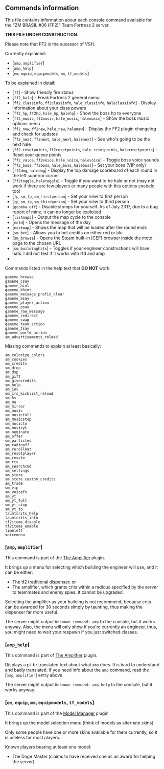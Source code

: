 ## Commands information
  This file contains information about each console command available for the
"ZM BRASIL #06 (FF2)" Team Fortress 2 server.

**THIS FILE UNDER CONSTRUCTION.**

Please note that FF2 is the sucessor of VSH.

Currently explained:
 * [`amp`, `amplifier`]
 * [`amp_help`]
 * [`em`, `equip`, `equipmodels`, `mm`, `tf_models`]

To be explained in detail:
 * [`ff`] - Show friendly fire status
 * [`ff2`, `hale`] - Freak Fortress 2 general menu
 * [`ff2_classinfo`, `ff2classinfo`, `hale_classinfo`, `haleclassinfo`] - Display information about your class powers
 * [`ff2_hp`, `ff2hp`, `hale_hp`, `halehp`] - Show the boss hp to everyone
 * [`ff2_music`, `ff2music`, `hale_music`, `halemusic`] - Show the boss music options menu
 * [`ff2_new`, `ff2new`, `hale_new`, `halenew`] - Display the FF2 plugin changelog and check for updates
 * [`ff2_next`, `ff2next`, `hale_next`, `halenext`] - See who's going to be the next hale
 * [`ff2_resetpoints`, `ff2resetpoints`, `hale_resetpoints`, `haleresetpoints`] - Reset your queue points
 * [`ff2_voice`, `ff2voice`, `hale_voice`, `halevoice`] - Toggle boss voice sounds
 * [`ff2_boss`, `ff2boss`, `hale_boss`, `haleboss`] - Set your boss (VIP only)
 * [`ff2dmg`, `haledmg`] - Display the top damage scoreboard of each round in the left superior corner
 * [`ff2toggle`, `haletoggle`] - Toggle if you want to be hale or not (may not work if there are few players or many people with this options enabeld too)
 * [`fp`, `sm_fp`, `sm_firstperson`] - Set your view to first person
 * [`tp`, `sm_tp`, `sm_thirdperson`] - Set your view to third person
 * [`goomba_off`] - Disable stomps for yourself. As of July 2017, due to a bug report of mine, it can no longer be exploited
 * [`listmaps`] - Output the map cycle to the console
 * [`motd`] - Opens the *m*essage *o*f *t*he *d*ay
 * [`nextmap`] - Shows the map that will be loaded after the round ends
 * [`sm_bet`] - Allows you to bet credits on either red or blu
 * [`sm_browse`] - Opens the Steam built-in [CEF] browser inside the motd page to the chosen URL
 * [`sm_buildinghats`] - Toggles if your engineer constructions will have hats. I did not test if it works with rtd and amp
 *

Commands listed in the help text that **DO NOT** work:
```text
gameme_browse
gameme_csay
gameme_hint
gameme_khint
gameme_message_prefix_clear
gameme_msay
gameme_player_action
gameme_psay
gameme_raw_message
gameme_redirect
gameme_swap
gameme_team_action
gameme_tsay
gameme_world_action
sm_advertisements_reload
```

Missing commands to explain at least basically:
```text
sm_colorize_colors
sm_cookies
sm_credits
sm_drop
sm_dsp
sm_gift
sm_givecredits
sm_help
sm_inv
sm_irs_kicklist_reload
sm_ks
sm_me
sm_mirror
sm_music
sm_musicfull
sm_musicstop
sm_musicto
sm_musicyt
sm_nominate
sm_offer
sm_particles
sm_radiooff
sm_rerollhat
sm_resetplayer
sm_revote
sm_rtv
sm_searchcmd
sm_settings
sm_store
sm_store_custom_credits
sm_trade
sm_vip
sm_voicefx
sm_yt
sm_yt_full
sm_yt_stop
sm_yt_to
tauntcrits_help
tauntcrits_info
tf2items_disable
tf2items_enable
timeleft
voicemenu
```

### [`amp`, `amplifier`]
This command is part of the [The Amplifier](https://forums.alliedmods.net/showthread.php?p=1179897) plugin.

It brings up a menu for selecting which building the engineer will use, and it can be either:
 * The tf2 traditional dispenser; or
 * The amplifier, which grants crits within a radious specified by the server to teammates and enemy spies. It cannot be upgraded.

  Selecting the amplifier as your building is not recommend, because crits can be
awarded for 30 seconds simply by taunting, thus making the dispenser far more useful.

  The server might output `Unknown command: amp` to the console, but it works anyway.
Also, the menu will only show if you're currently an engineer, thus, you might
need to wait your respawn if you just switched classes.

### [`amp_help`]
This command is part of [The Amplifier](https://forums.alliedmods.net/showthread.php?p=1179897) plugin.

  Displays a pt-br translated text about what `amp` does. It is hard to understand
and badly translated. If you need info about the `amp` command, read the [`amp`, `amplifier`] entry above.

The server might output `Unknown command: amp_help` to the console, but it works anyway.

### [`em`, `equip`, `mm`, `equipmodels`, `tf_models`]
This command is part of the [Model Manager](https://forums.alliedmods.net/showthread.php?t=164630) plugin.

It brings up the model selection menu (think of models as alternate skins).

  Only some people have one or more skins available for them currently, so it is
useless for most players.

Known players bearing at least one model:
 * The Doge Master (claims to have received one as an award for helping the server)
